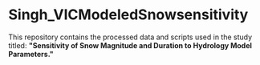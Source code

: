 # Singh_VICModeledSnowsensitivity
 This repository contains the processed data and scripts used in the study titled:   **"Sensitivity of Snow Magnitude and Duration to Hydrology Model Parameters."**
